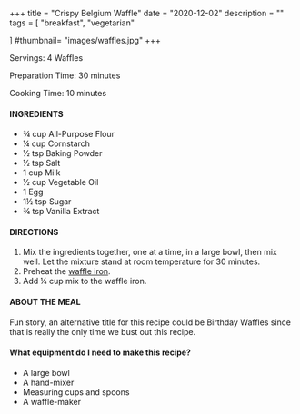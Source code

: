 +++
title = "Crispy Belgium Waffle"
date = "2020-12-02"
description = ""
tags = [
    "breakfast",
    "vegetarian"
   
]
#thumbnail= "images/waffles.jpg"
+++

Servings: 4 Waffles <!--more-->

Preparation Time: 30 minutes

Cooking Time: 10 minutes

#### INGREDIENTS 

* ¾ cup All-Purpose Flour 
* ¼ cup Cornstarch 
* ½ tsp Baking Powder 
* ½ tsp Salt 
* 1 cup Milk 
* ½ cup Vegetable Oil 
* 1 Egg 
* 1½ tsp Sugar 
* ¾ tsp Vanilla Extract 

#### DIRECTIONS 
1. Mix the ingredients together, one at a time, in a large bowl, then mix well. Let the mixture stand at room temperature for 30 minutes. 
2. Preheat the [waffle iron](https://amzn.to/3kII2kI). 
3. Add ¼ cup mix to the waffle iron. 

#### ABOUT THE MEAL 

Fun story, an alternative title for this recipe could be Birthday Waffles since that is really the only time we bust out this recipe. 

#### What equipment do I need to make this recipe?

* A large bowl 
* A hand-mixer 
* Measuring cups and spoons 
* A waffle-maker
